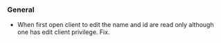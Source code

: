 ### General
- When first open client to edit the name and id are read only although one has
  edit client privilege. Fix.

